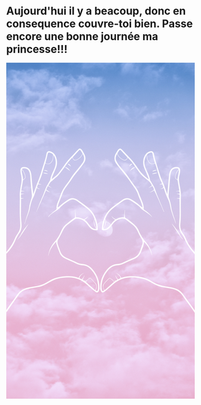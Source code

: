 # Aujourd'hui il y a beacoup, donc en consequence couvre-toi bien. Passe encore une bonne journée ma princesse!!!
![image](https://github.com/AbdelTheGoat/PHOTO/blob/main/Design%20sans%20titre.png?raw=true)
